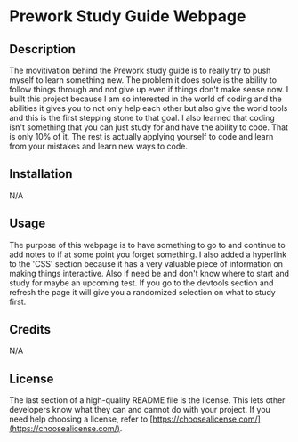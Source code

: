 # Prework Study Guide Webpage

## Description

The movitivation behind the Prework study guide is to really try to push myself to learn something new. The problem it does solve is the ability to follow things through and not give up even if things don't make sense now. I built this project because I am so interested in the world of coding and the abilities it gives you to not only help each other but also give the world tools and this is the first stepping stone to that goal. I also learned that coding isn't something that you can just study for and have the ability to code. That is only 10% of it. The rest is actually applying yourself to code and learn from your mistakes and learn new ways to code. 

## Installation

N/A

## Usage

The purpose of this webpage is to have something to go to and continue to add notes to if at some point you forget something. I also added a hyperlink to the 'CSS' section because it has a very valuable piece of information on making things interactive. Also if need be and don't know where to start and study for maybe an upcoming test. If you go to the devtools section and refresh the page it will give you a randomized selection on what to study first.  

## Credits

N/A

## License

The last section of a high-quality README file is the license. This lets other developers know what they can and cannot do with your project. If you need help choosing a license, refer to [https://choosealicense.com/](https://choosealicense.com/).


